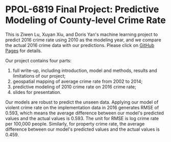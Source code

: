 # PPOL-6819 Final Project: Predictive Modeling of County-level Crime Rate
This is Ziwen Lu, Xuyan Xiu, and Doris Yan's machine learning project to predict 2016 crime rate using 2010 as the modeling year, and we compare the actual 2016 crime data with our predictions. Please click on [GitHub Pages](https://dorisyan1122.github.io/Crime-Predivtive-Modeling/) for details. 

Our project contains four parts: 

1. full write-up, including introduction, model and methods, results and limitations of our project;
2. geospatial mapping of average crime rate from 2002 to 2014;
3. predictive modeling of 2010 crime rate on 2016 crime rate; 
4. slides for presentation.

Our models are robust to predict the unseen data. Applying our model of violent crime rate on the implementation data in 2016 generates RMSE of 0.593, which means the average difference between our model's predicted values and the actual values is 0.593. The unit for RMSE is log crime rate per 100,000 people. Similarly, for property crime rate, the average difference between our model's predicted values and the actual values is 0.459.







